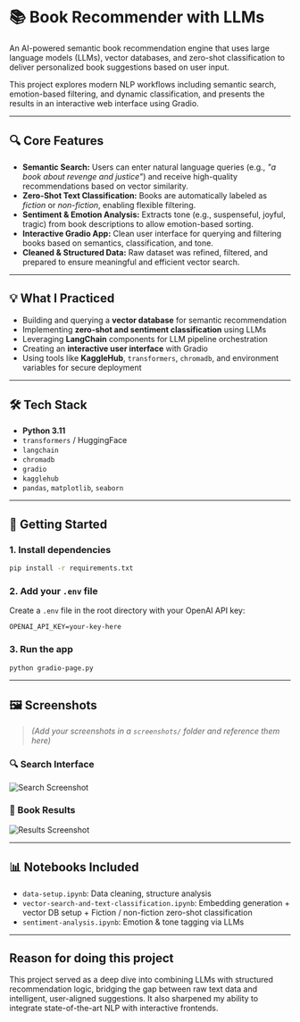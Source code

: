 # 📚 Book Recommender with LLMs

An AI-powered semantic book recommendation engine that uses large language models (LLMs), vector databases, and zero-shot classification to deliver personalized book suggestions based on user input.

This project explores modern NLP workflows including semantic search, emotion-based filtering, and dynamic classification, and presents the results in an interactive web interface using Gradio.

---

## 🔍 Core Features

- **Semantic Search:** Users can enter natural language queries (e.g., *"a book about revenge and justice"*) and receive high-quality recommendations based on vector similarity.
- **Zero-Shot Text Classification:** Books are automatically labeled as *fiction* or *non-fiction*, enabling flexible filtering.
- **Sentiment & Emotion Analysis:** Extracts tone (e.g., suspenseful, joyful, tragic) from book descriptions to allow emotion-based sorting.
- **Interactive Gradio App:** Clean user interface for querying and filtering books based on semantics, classification, and tone.
- **Cleaned & Structured Data:** Raw dataset was refined, filtered, and prepared to ensure meaningful and efficient vector search.

---

## 💡 What I Practiced

- Building and querying a **vector database** for semantic recommendation
- Implementing **zero-shot and sentiment classification** using LLMs
- Leveraging **LangChain** components for LLM pipeline orchestration
- Creating an **interactive user interface** with Gradio
- Using tools like **KaggleHub**, `transformers`, `chromadb`, and environment variables for secure deployment

---

## 🛠️ Tech Stack

- **Python 3.11**
- `transformers` / HuggingFace
- `langchain`
- `chromadb`
- `gradio`
- `kagglehub`
- `pandas`, `matplotlib`, `seaborn`

---

## 🚀 Getting Started

### 1. Install dependencies

```bash
pip install -r requirements.txt
````

### 2. Add your `.env` file

Create a `.env` file in the root directory with your OpenAI API key:

```
OPENAI_API_KEY=your-key-here
```

### 3. Run the app

```bash
python gradio-page.py
```

---

## 🖼️ Screenshots

> *(Add your screenshots in a `screenshots/` folder and reference them here)*

### 🔍 Search Interface

![Search Screenshot](./screenshots/search.png)

### 📖 Book Results

![Results Screenshot](./screenshots/results.png)

---

## 📊 Notebooks Included

* `data-setup.ipynb`: Data cleaning, structure analysis
* `vector-search-and-text-classification.ipynb`: Embedding generation + vector DB setup + Fiction / non-fiction zero-shot classification
* `sentiment-analysis.ipynb`: Emotion & tone tagging via LLMs

---

## Reason for doing this project

This project served as a deep dive into combining LLMs with structured recommendation logic, bridging the gap between raw text data and intelligent, user-aligned suggestions. It also sharpened my ability to integrate state-of-the-art NLP with interactive frontends.


